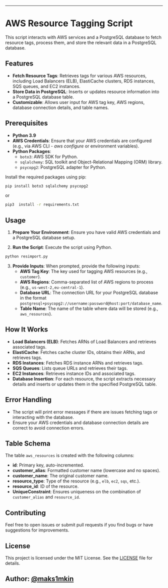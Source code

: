 ---

# AWS Resource Tagging Script 

This script interacts with AWS services and a PostgreSQL database to fetch resource tags, process them, and store the relevant data in a PostgreSQL database.

## Features

- **Fetch Resource Tags**: Retrieves tags for various AWS resources, including Load Balancers (ELB), ElastiCache clusters, RDS instances, SQS queues, and EC2 instances.
- **Store Data in PostgreSQL**: Inserts or updates resource information into a PostgreSQL database table.
- **Customizable**: Allows user input for AWS tag key, AWS regions, database connection details, and table names.

## Prerequisites

- **Python 3.9**
- **AWS Credentials**: Ensure that your AWS credentials are configured (e.g., via AWS CLI - *aws configure* or environment variables).
- **Python Packages**:
  - `boto3`: AWS SDK for Python.
  - `sqlalchemy`: SQL toolkit and Object-Relational Mapping (ORM) library.
  - `psycopg2`: PostgreSQL adapter for Python.

Install the required packages using pip:

```bash
pip install boto3 sqlalchemy psycopg2
```
or
```bash
pip3  install -r requirements.txt
```


## Usage

1. **Prepare Your Environment**: Ensure you have valid AWS credentials and a PostgreSQL database setup.

2. **Run the Script**: Execute the script using Python.

```bash
python resimport.py
```

3. **Provide Inputs**: When prompted, provide the following inputs:
   - **AWS Tag Key**: The key used for tagging AWS resources (e.g., `customer`).
   - **AWS Regions**: Comma-separated list of AWS regions to process (e.g., `us-west-2,eu-central-1`).
   - **Database URL**: The connection URL for your PostgreSQL database in the format `postgresql+psycopg2://username:password@host:port/database_name`.
   - **Table Name**: The name of the table where data will be stored (e.g., `aws_resources`).

## How It Works

- **Load Balancers (ELB)**: Fetches ARNs of Load Balancers and retrieves associated tags.
- **ElastiCache**: Fetches cache cluster IDs, obtains their ARNs, and retrieves tags.
- **RDS Instances**: Fetches RDS instance ARNs and retrieves tags.
- **SQS Queues**: Lists queue URLs and retrieves their tags.
- **EC2 Instances**: Retrieves instance IDs and associated tags.
- **Database Insertion**: For each resource, the script extracts necessary details and inserts or updates them in the specified PostgreSQL table.

## Error Handling

- The script will print error messages if there are issues fetching tags or interacting with the database.
- Ensure your AWS credentials and database connection details are correct to avoid connection errors.

## Table Schema

The table `aws_resources` is created with the following columns:
- **id**: Primary key, auto-incremented.
- **customer_alias**: Formatted customer name (lowercase and no spaces).
- **customer_name**: The original customer name.
- **resource_type**: Type of the resource (e.g., `elb`, `ec2`, `sqs`, etc.).
- **resource_id**: ID of the resource.
- **UniqueConstraint**: Ensures uniqueness on the combination of `customer_alias` and `resource_id`.

## Contributing

Feel free to open issues or submit pull requests if you find bugs or have suggestions for improvements.

## License

This project is licensed under the MIT License. See the [LICENSE](LICENSE) file for details.

Author: [@maks1mkin](https://github.com/maks1mkin)
-----------
